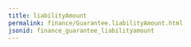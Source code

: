 ```yaml
---
title: liabilityAmount
permalink: finance/Guarantee.liabilityAmount.html
jsonid: finance_guarantee_liabilityamount
---
```

